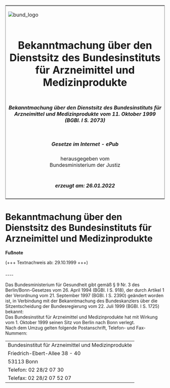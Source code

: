 <span id="DECKBLATT.html"></span>

<table border="0" frame="border" width="100%">

<tr valign="top">

<td align="left">

![bund\_logo](BfJ_2021_Web_de_de.gif)

</td>

<td align="right">

 

</td>

</tr>

<tr align="center" valign="middle">

<td colspan="2">

# Bekanntmachung über den Dienstsitz des Bundesinstituts für Arzneimittel und Medizinprodukte

</td>

</tr>

<tr align="center" valign="middle">

<td colspan="2">

##### Bekanntmachung über den Dienstsitz des Bundesinstituts für Arzneimittel und Medizinprodukte vom 11. Oktober 1999 (BGBl. I S. 2073)

</td>

</tr>

<tr align="center" valign="middle">

<td colspan="2">

  
  

##### Gesetze im Internet - ePub  
  
herausgegeben vom  
Bundesministerium der Justiz

</td>

</tr>

<tr align="center" valign="bottom">

<td colspan="2">

  
  

##### erzeugt am: 26.01.2022

</td>

</tr>

</table>

<span id="BJNR207300999.html"></span>

# Bekanntmachung über den Dienstsitz des Bundesinstituts für Arzneimittel und Medizinprodukte

<div>

  
**Fußnote**

<div class="jnhtml">

<div>

<div class="jurAbsatz">

(+++ Textnachweis ab: 29.10.1999 +++)

</div>

</div>

</div>

</div>

<span id="BJNR207300999BJNE000100310.html"></span>

###   
\----

<div>

<div class="jnhtml">

<div>

<div class="jurAbsatz">

Das Bundesministerium für Gesundheit gibt gemäß § 9 Nr. 3 des
Berlin/Bonn-Gesetzes vom 26. April 1994 (BGBl. I S. 918), der durch
Artikel 1 der Verordnung vom 21. September 1997 (BGBl. I S. 2390)
geändert worden ist, in Verbindung mit der Bekanntmachung des
Bundeskanzlers über die Sitzentscheidung der Bundesregierung vom 22.
Juli 1999 (BGBl. I S. 1725) bekannt:  
Das Bundesinstitut für Arzneimittel und Medizinprodukte hat mit Wirkung
vom 1. Oktober 1999 seinen Sitz von Berlin nach Bonn verlegt.  
Nach dem Umzug gelten folgende Postanschrift, Telefon- und
Fax-Nummern:  

|                                                     |
| :-------------------------------------------------- |
| Bundesinstitut für Arzneimittel und Medizinprodukte |
| Friedrich-Ebert-Allee 38 - 40                       |
| 53113 Bonn                                          |
| Telefon: 02 28/2 07 30                              |
| Telefax: 02 28/2 07 52 07                           |

</div>

</div>

</div>

</div>
